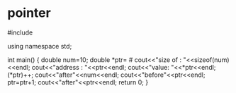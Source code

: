 # pointer

#include <iostream>

using namespace std;

int main()
{
    double num=10;
    double *ptr= &num;
    cout<<"size of : "<<sizeof(num)<<endl;
    cout<<"address : "<<ptr<<endl;
    cout<<"value: "<<*ptr<<endl;
    (*ptr)++;
    cout<<"after"<<num<<endl;
     cout<<"before"<<ptr<<endl;
    ptr=ptr+1;
    cout<<"after"<<ptr<<endl;
    return 0;
}
